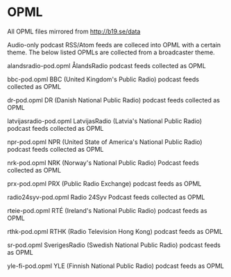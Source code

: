 # OPML

All OPML files mirrored from http://b19.se/data

Audio-only podcast RSS/Atom feeds are colleced into OPML with a certain theme. The below listed OPMLs are collected from a broadcaster theme.



alandsradio-pod.opml	ÅlandsRadio podcast feeds collected as OPML

bbc-pod.opml	BBC (United Kingdom's Public Radio) podcast feeds collected as OPML

dr-pod.opml		DR (Danish National Public Radio) podcast feeds collected as OPML

latvijasradio-pod.opml	LatvijasRadio (Latvia's National Public Radio) podcast feeds collected as OPML

npr-pod.opml	NPR (United State of America's National Public Radio) podcast feeds collected as OPML

nrk-pod.opml	NRK (Norway's National Public Radio) Podcast feeds collected as OPML

prx-pod.opml	PRX (Public Radio Exchange) podcast feeds as OPML

radio24syv-pod.opml	Radio 24Syv Podcast feeds collected as OPML

rteie-pod.opml	RTÉ (Ireland's National Public Radio) podcast feeds as OPML

rthk-pod.opml	RTHK (Radio Television Hong Kong) podcast feeds as OPML

sr-pod.opml	SverigesRadio (Swedish National Public Radio) podcast feeds as OPML

yle-fi-pod.opml	YLE (Finnish National Public Radio) podcast feeds as OPML

